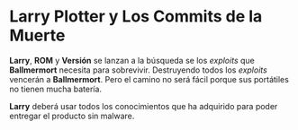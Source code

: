 # Larry Plotter y Los Commits de la Muerte

**Larry**, **ROM** y **Versión** se lanzan a la búsqueda se los *exploits* 
que **Ballmermort** necesita para sobrevivir.
Destruyendo todos los *exploits* vencerán a **Ballmermort**.
Pero el camino no será fácil porque sus portátiles no tienen mucha batería.

**Larry** deberá usar todos los conocimientos que ha adquirido para poder 
entregar el producto sin malware.

